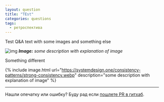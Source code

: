 ```yaml
---
layout: question
title: "TEst"
categories: questions
tags:
  - ретроспектива
---
```


Test Q&A text with some images and something else

![img](https://systemdesign.one/consistency-patterns/strong-consistency.webp)
***Image:*** *some description with explanation of image*

Something different

{% include image.html url="https://systemdesign.one/consistency-patterns/strong-consistency.webp" description="some description with explanation of image" %}


------

Нашли опечатку или ошибку? Буду рад если [пошлете PR в гитхаб](https://github.com/2pegramming/2pegramming.github.io/tree/master/_questions).
